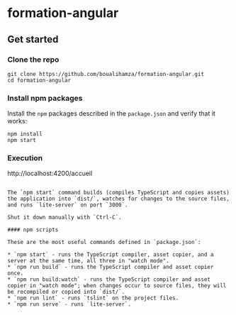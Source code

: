 # formation-angular

## Get started

### Clone the repo

```shell
git clone https://github.com/boualihamza/formation-angular.git
cd formation-angular
```

### Install npm packages

Install the `npm` packages described in the `package.json` and verify that it works:

```shell
npm install
npm start
```

### Execution
http://localhost:4200/accueil

```

The `npm start` command builds (compiles TypeScript and copies assets) the application into `dist/`, watches for changes to the source files, and runs `lite-server` on port `3000`.

Shut it down manually with `Ctrl-C`.

#### npm scripts

These are the most useful commands defined in `package.json`:

* `npm start` - runs the TypeScript compiler, asset copier, and a server at the same time, all three in "watch mode".
* `npm run build` - runs the TypeScript compiler and asset copier once.
* `npm run build:watch` - runs the TypeScript compiler and asset copier in "watch mode"; when changes occur to source files, they will be recompiled or copied into `dist/`.
* `npm run lint` - runs `tslint` on the project files.
* `npm run serve` - runs `lite-server`.

